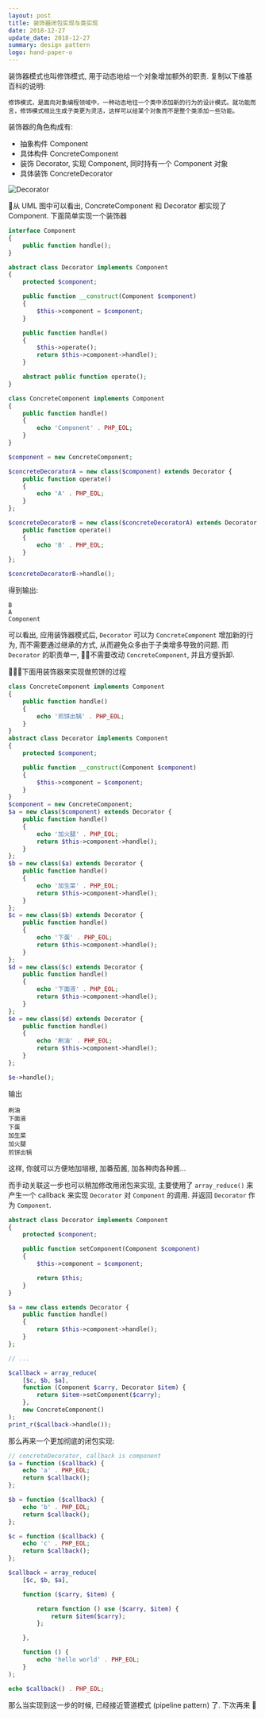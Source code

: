 ```yaml
---
layout: post
title: 装饰器闭包实现与类实现
date: 2018-12-27
update_date: 2018-12-27
summary: design pattern
logo: hand-paper-o
---
```


装饰器模式也叫修饰模式, 用于动态地给一个对象增加额外的职责. 复制以下维基百科的说明:

```
修饰模式，是面向对象编程领域中，一种动态地往一个类中添加新的行为的设计模式。就功能而言，修饰模式相比生成子类更为灵活，这样可以给某个对象而不是整个类添加一些功能。
```

装饰器的角色构成有:
- 抽象构件 Component
- 具体构件 ConcreteComponent
- 装饰 Decorator, 实现 Component, 同时持有一个 Component 对象
- 具体装饰 ConcreteDecorator

![Decorator](/assets/img/design-pattern/decorator/1.png)

从 UML 图中可以看出, ConcreteComponent 和 Decorator 都实现了 Component. 下面简单实现一个装饰器

```php
interface Component
{
    public function handle();
}

abstract class Decorator implements Component
{
    protected $component;

    public function __construct(Component $component)
    {
        $this->component = $component;
    }

    public function handle()
    {
        $this->operate();
        return $this->component->handle();
    }

    abstract public function operate();
}

class ConcreteComponent implements Component
{
    public function handle()
    {
        echo 'Component' . PHP_EOL;
    }
}

$component = new ConcreteComponent;

$concreteDecoratorA = new class($component) extends Decorator {
    public function operate()
    {
        echo 'A' . PHP_EOL;
    }
};

$concreteDecoratorB = new class($concreteDecoratorA) extends Decorator {
    public function operate()
    {
        echo 'B' . PHP_EOL;
    }
};

$concreteDecoratorB->handle();
```

得到输出:

```
B
A
Component
```

可以看出, 应用装饰器模式后, `Decorator` 可以为 `ConcreteComponent` 增加新的行为, 而不需要通过继承的方式, 从而避免众多由于子类增多导致的问题. 而 `Decorator` 的职责单一, 不需要改动 `ConcreteComponent`, 并且方便拆卸.

下面用装饰器来实现做煎饼的过程
```php
class ConcreteComponent implements Component
{
    public function handle()
    {
        echo '煎饼出锅' . PHP_EOL;
    }
}
abstract class Decorator implements Component
{
    protected $component;

    public function __construct(Component $component)
    {
        $this->component = $component;
    }
}
$component = new ConcreteComponent;
$a = new class($component) extends Decorator {
    public function handle()
    {
        echo '加火腿' . PHP_EOL;
        return $this->component->handle();
    }
};
$b = new class($a) extends Decorator {
    public function handle()
    {
        echo '加生菜' . PHP_EOL;
        return $this->component->handle();
    }
};
$c = new class($b) extends Decorator {
    public function handle()
    {
        echo '下蛋' . PHP_EOL;
        return $this->component->handle();
    }
};
$d = new class($c) extends Decorator {
    public function handle()
    {
        echo '下面液' . PHP_EOL;
        return $this->component->handle();
    }
};
$e = new class($d) extends Decorator {
    public function handle()
    {
        echo '刷油' . PHP_EOL;
        return $this->component->handle();
    }
};

$e->handle();
```

输出

```
刷油
下面液
下蛋
加生菜
加火腿
煎饼出锅
```

这样, 你就可以方便地加培根, 加番茄酱, 加各种肉各种酱...

而手动关联这一步也可以稍加修改用闭包来实现, 主要使用了 `array_reduce()` 来产生一个 callback 来实现 `Decorator` 对 `Component` 的调用.
并返回 `Decorator` 作为 `Component`.

```php
abstract class Decorator implements Component
{
    protected $component;

    public function setComponent(Component $component)
    {
        $this->component = $component;

        return $this;
    }
}

$a = new class extends Decorator {
    public function handle()
    {
        return $this->component->handle();
    }
};

// ... 

$callback = array_reduce(
    [$c, $b, $a],
    function (Component $carry, Decorator $item) {
        return $item->setComponent($carry);
    },
    new ConcreteComponent()
);
print_r($callback->handle());
```

那么再来一个更加彻底的闭包实现:

```php
// concreteDecorator, callback is component
$a = function ($callback) {
    echo 'a' . PHP_EOL;
    return $callback();
};

$b = function ($callback) {
    echo 'b' . PHP_EOL;
    return $callback();
};

$c = function ($callback) {
    echo 'c' . PHP_EOL;
    return $callback();
};

$callback = array_reduce(
    [$c, $b, $a],

    function ($carry, $item) {

        return function () use ($carry, $item) {
            return $item($carry);
        };

    },

    function () {
        echo 'hello world' . PHP_EOL;
    }
);

echo $callback() . PHP_EOL;
```

那么当实现到这一步的时候, 已经接近管道模式 (pipeline pattern) 了. 下次再来 🤪

